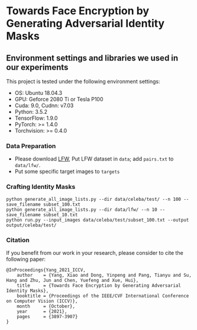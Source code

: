 # Towards Face Encryption by Generating Adversarial Identity Masks


## Environment settings and libraries we used in our experiments

This project is tested under the following environment settings:
- OS: Ubuntu 18.04.3
- GPU: Geforce 2080 Ti or Tesla P100
- Cuda: 9.0, Cudnn: v7.03
- Python: 3.5.2
- TensorFlow: 1.9.0
- PyTorch: >= 1.4.0
- Torchvision: >= 0.4.0

### Data Preparation
- Please download [LFW](https://hal.inria.fr/file/index/docid/321923/filename/Huang_long_eccv2008-lfw.pdf), Put LFW dataset in `data`; add `pairs.txt` to `data/lfw/`.
- Put some specific target images to `targets`

### Crafting Identity Masks
```
python generate_all_image_lists.py --dir data/celeba/test/ --n 100 --save_filename subset_100.txt
python generate_all_image_lists.py --dir data/lfw/ --n 10 --save_filename subset_10.txt
python run.py --input_images data/celeba/test/subset_100.txt --output output/celeba/test/
```

### Citation
If you benefit from our work in your research, please consider to cite the following paper:

	@InProceedings{Yang_2021_ICCV,
	    author    = {Yang, Xiao and Dong, Yinpeng and Pang, Tianyu and Su, Hang and Zhu, Jun and Chen, Yuefeng and Xue, Hui},
	    title     = {Towards Face Encryption by Generating Adversarial Identity Masks},
	    booktitle = {Proceedings of the IEEE/CVF International Conference on Computer Vision (ICCV)},
	    month     = {October},
	    year      = {2021},
	    pages     = {3897-3907}
	}
